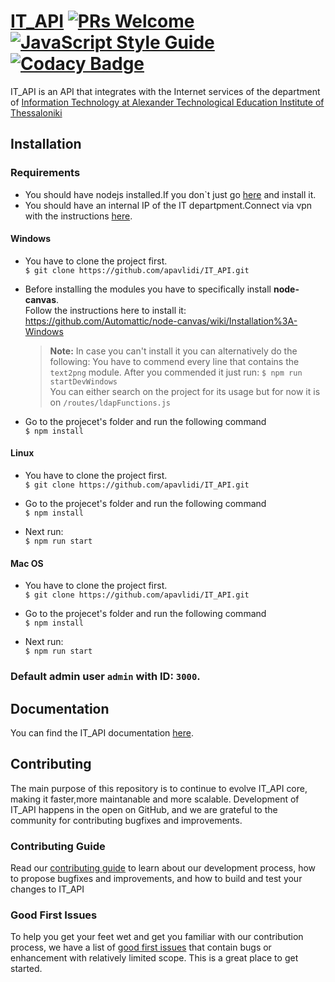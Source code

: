 # [IT_API](http://api.it.teithe.gr/) [![PRs Welcome](https://img.shields.io/badge/PRs-welcome-brightgreen.svg)](https://github.com/apavlidi/IT_API/wiki/How-to-contribute) [![JavaScript Style Guide](https://img.shields.io/badge/code_style-standard-brightgreen.svg)](https://standardjs.com) [![Codacy Badge](https://api.codacy.com/project/badge/Grade/6264e9c8a11049739bdfd7b7b331b062)](https://www.codacy.com?utm_source=github.com&amp;utm_medium=referral&amp;utm_content=apavlidi/IT_API&amp;utm_campaign=Badge_Grade)

IT_API is an API that integrates with the Internet services of the department of [Information Technology at Alexander Technological Education Institute of Thessaloniki](https://www.it.teithe.gr/?lang=el) 

## Installation

### Requirements 

* You should have nodejs installed.If you don`t just go [here](https://nodejs.org/en/) and install it.
* You should have an internal IP of the IT departpment.Connect via vpn with the instructions [here](https://apps.it.teithe.gr/service/openvpn).


#### Windows

 * You have to clone the project first.  <br/>
                `$ git clone https://github.com/apavlidi/IT_API.git`
                
 * Before installing the modules you have to specifically install <b>node-canvas</b>.  <br/>
  Follow the instructions here to install it: https://github.com/Automattic/node-canvas/wiki/Installation%3A-Windows <br/>
    > **Note:** In case you can't install it you can alternatively do the following:
    You have to commend every line that contains the `text2png` module.
    After you commended it just run: `$ npm run startDevWindows` <br/>
    You can either search on the project for its usage but for now it is on `/routes/ldapFunctions.js`
 
 * Go to the projecet's folder and run the following command <br/>
          `$ npm install`

 

#### Linux

 * You have to clone the project first.  <br/>
                `$ git clone https://github.com/apavlidi/IT_API.git`

 * Go to the projecet's folder and run the following command <br/>
          `$ npm install`

 * Next run:  <br/>
`$ npm run start`

#### Mac OS

 * You have to clone the project first.  <br/>
                `$ git clone https://github.com/apavlidi/IT_API.git`

 * Go to the projecet's folder and run the following command <br/>
          `$ npm install`

 * Next run:  <br/>
`$ npm run start`

### Default admin user `admin` with ID: `3000`.

## Documentation

You can find the IT_API documentation [here](https://github.com/apavlidi/IT_API/wiki/API-overview).  

## Contributing

The main purpose of this repository is to continue to evolve IT_API core, making it faster,more maintanable and more scalable. Development of IT_API happens in the open on GitHub, and we are grateful to the community for contributing bugfixes and improvements.

### Contributing Guide

Read our [contributing guide](https://github.com/apavlidi/IT_API/wiki/How-to-contribute) to learn about our development process, how to propose bugfixes and improvements, and how to build and test your changes to IT_API


### Good First Issues

To help you get your feet wet and get you familiar with our contribution process, we have a list of [good first issues](https://github.com/apavlidi/IT_API/issues) that contain bugs or enhancement with relatively  limited scope. This is a great place to get started.

